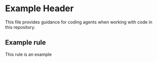 # Example Header

This file provides guidance for coding agents when working with code in this repository.

## Example rule

This rule is an example
